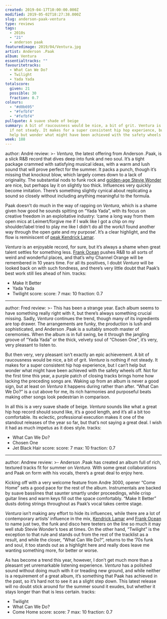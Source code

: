 ```yaml
---
created: 2019-04-17T10:00:00.000Z
modified: 2019-05-02T18:27:38.000Z
slug: anderson-paak-ventura
type: reviews
tags:
  - 2010s
  - "21"
  - anderson paak
featuredimage: 2019/04/Ventura.jpg
artist: Anderson .Paak
album: Ventura
essentialtracks: ""
favouritetracks:
  - What Can We Do?
  - Twilight
  - Yada Yada
totalscore:
  given: 21
  possible: 30
  fraction: 0.7
colours:
  - "#d0b695"
  - "#fefbf4"
  - "#fefbf4"
pullquote: A suave shade of beige
summary: A bit of raucousness would be nice, a bit of grit. Ventura is nothing
  if not steady. It makes for a super consistent hip hop experience, but I can’t
  help but wonder what might have been achieved with the safety wheels off.
week: 188
---
```

author: André
review: >-
  *Ventura*, the latest offering from Anderson .Paak, is a slick R&B record that
  dives deep into funk and neo soul. It’s a tight package crammed with
  satisfying musical ideas, with a warm and lush sound that will prove perfect
  for the summer. It packs a punch, though it’s missing that knockout blow,
  which largely comes down to a lack of originality. The substantial nods to
  funk rock and [golden-age Stevie
  Wonder](<https://audioxide.com/reviews/stevie-wonder-songs-in-the-key-of-life/>)
  are nice, but perhaps lay it on slightly too thick. Influences very quickly
  become imitation. There’s something slightly cynical about replicating a sound
  so closely without including anything meaningful to the formula.

  Paak doesn’t do much in the way of rapping on *Ventura*, which is a shame given how good he sounds spitting on “Yada Yada”, with its focus on creative freedom in an exploitative industry: ‘came a long way from them open mics at Leimert/forgive me if I walk like I got a chip on my shoulder/label tried to play me like I didn’t do all the work/I found another way through the open gate and my purpose’. It’s a clear highlight, and the flow is reminiscent of [peak Kendrick Lamar](<https://audioxide.com/reviews/kendrick-lamar-to-pimp-a-butterfly/>).

  *Ventura* is an enjoyable record, for sure, but it’s always a shame when great talent settles for something less. [Frank Ocean](<https://audioxide.com/reviews/frank-ocean-channel-orange/>) pushes R&B to all sorts of weird and wonderful places, and that’s why Channel Orange will be remembered in 10 years time. For all its positives, I doubt *Ventura* will be looked back on with such fondness, and there’s very little doubt that Paak’s best work still lies ahead of him.
tracks:
  - Make It Better
  - ­­Yada Yada
  - ­­Twilight
score:
  score: 7
  max: 10
  fraction: 0.7
---
author: Fred
review: >-
  This has been a strange year. Each album seems to have something really right
  with it, but there’s always something crucial missing. Sadly, *Ventura*
  continues the trend, though many of its ingredients are top drawer. The
  arrangements are funky, the production is lush and sophisticated, and Anderson
  .Paak is a suitably smooth master of ceremonies. When the album is in full
  swing, be it through the jangling groove of “Yada Yada” or the thick, velvety
  soul of “Chosen One”, it’s very, very pleasant to listen to.

  But then very, very pleasant isn’t exactly an epic achievement. A bit of raucousness would be nice, a bit of grit. *Ventura* is nothing if not steady. It makes for a super consistent hip hop experience, but I can’t help but wonder what might have been achieved with the safety wheels off. Not for the first time this year, a purple patch of closing tracks brings home how lacking the preceding songs are. Waking up from an album is never a good sign, but at least on *Ventura* it happens during rather than after. “What Can We Do?” is a cut above for me, its rich harmonies and purposeful beats making other songs look pedestrian in comparison.

  In all this is a very suave shade of beige. *Ventura* sounds like what a great hip hop record should sound like, it’s a good length, and it’s all a bit too comfortable. Its eclectic, professional execution makes it one of the standout releases of the year so far, but that’s not saying a great deal. I wish it had as much impetus as it does style.
tracks:
  - What Can We Do?
  - ­­Chosen One
  - ­­Jet Black Hair
score:
  score: 7
  max: 10
  fraction: 0.7
---
author: Andrew
review: >-
  Anderson .Paak has created an album full of rich, textured tracks fit for
  summer on *Ventura*. With some great collaborations and Paak on form with his
  vocals, there’s a great deal to enjoy here.

  Kicking off with a very welcome feature from Andre 3000, opener “Come Home” sets a good pace for the rest of the album. Instrumentals are backed by suave basslines that saunter smartly under proceedings, while crisp guitar lines and warm keys fill out the space comfortably. “Make It Better” dusts doting strings throughout as Paak’s vocal takes centre stage.

  *Ventura* isn’t making any effort to hide its influences, while there are a lot of contemporary artists’ influence in the mix, [Kendrick Lamar](<https://audioxide.com/reviews/kendrick-lamar-untitled-unmastered/>) and [Frank Ocean](<https://audioxide.com/reviews/frank-ocean-blond/>) to name just two, the funk and disco here teeters on the line so much it may well stub Stevie Wonder’s toes at times. On the other hand, “Twilight” is the exception to that rule and stands out from the rest of the tracklist as a result, and while the closer, “What Can We Do?”, returns to the ’70s funk and soul, it too stands out as a highlight here and really does leave me wanting something more, for better or worse.

  As has become a trend this year, however, I don’t get much more than a pleasant yet unremarkable listening experience. *Ventura* has a polished sound without doing much with it or treading new ground, and while neither is a requirement of a great album, it’s something that Paak has achieved in the past, so it’s hard not to see it as a slight step down. This latest release will no doubt stick around for the summer sound it exudes, but whether it stays longer than that is less certain.
tracks:
  - Twilight
  - ­­What Can We Do?
  - ­­Come Home
score:
  score: 7
  max: 10
  fraction: 0.7
